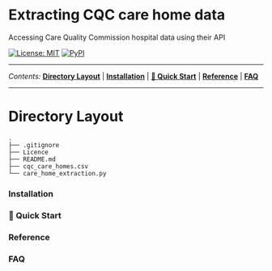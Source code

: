 # Extracting CQC care home data
Accessing Care Quality Commission hospital data using their API

<a href="https://github.com/PhilPearson83/density_based_spatial_clustering/blob/master/LICENSE"><img alt="License: MIT" src="https://img.shields.io/github/license/PhilPearson83/density_based_spatial_clustering"></a>
<a href="https://github.com/PhilPearson83/density_based_spatial_clustering"><img alt="PyPI" src="https://img.shields.io/badge/python-3.7+-blue.svg"></a>

---

_Contents:_ **[Directory Layout](#Directory-Layout)** | **[Installation](#installation)** | **[🚀 Quick Start](#-quick-start)** | **[Reference](#reference)** | **[FAQ](#faq)**

---

# Directory Layout

```
.
├── .gitignore
├── Licence
├── README.md
├── cqc_care_homes.csv
└── care_home_extraction.py
```

### Installation
### 🚀 Quick Start
### Reference
### FAQ
